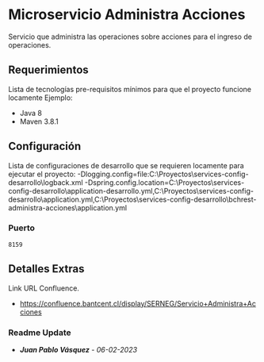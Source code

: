 # Microservicio Administra Acciones
Servicio que administra las operaciones sobre acciones para el ingreso de operaciones.
## Requerimientos
Lista de tecnologías pre-requisitos mínimos para que el proyecto funcione locamente Ejemplo:
- Java 8
- Maven 3.8.1
## Configuración
Lista de configuraciones de desarrollo que se requieren locamente para ejecutar el proyecto:
-Dlogging.config=file:C:\Proyectos\services-config-desarrollo\logback.xml
-Dspring.config.location=C:\Proyectos\services-config-desarrollo\application-desarrollo.yml,C:\Proyectos\services-config-desarrollo\application.yml,C:\Proyectos\services-config-desarrollo\bchrest-administra-acciones\application.yml
### Puerto
    8159
## Detalles Extras
Link URL Confluence.
- https://confluence.bantcent.cl/display/SERNEG/Servicio+Administra+Acciones
### Readme  Update
* ***Juan Pablo Vásquez*** - *06-02-2023*
